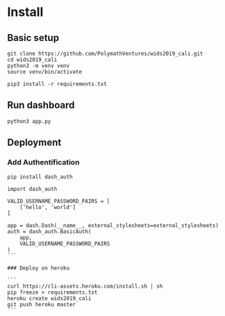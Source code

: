 # Install 


## Basic setup

```
git clone https://github.com/PolymathVentures/wids2019_cali.git
cd wids2019_cali
python3 -m venv venv
source venv/bin/activate

pip3 install -r requirements.txt
```

## Run dashboard

```
python3 app.py
```

## Deployment

### Add Authentification

```
pip install dash_auth
```

````
import dash_auth

VALID_USERNAME_PASSWORD_PAIRS = [
    ['hello', 'world']
]

app = dash.Dash(__name__, external_stylesheets=external_stylesheets)
auth = dash_auth.BasicAuth(
    app,
    VALID_USERNAME_PASSWORD_PAIRS
)
```

### Deploy on heroku

```
curl https://cli-assets.heroku.com/install.sh | sh
pip freeze > requirements.txt
heroku create wids2019_cali
git push heroku master
```




